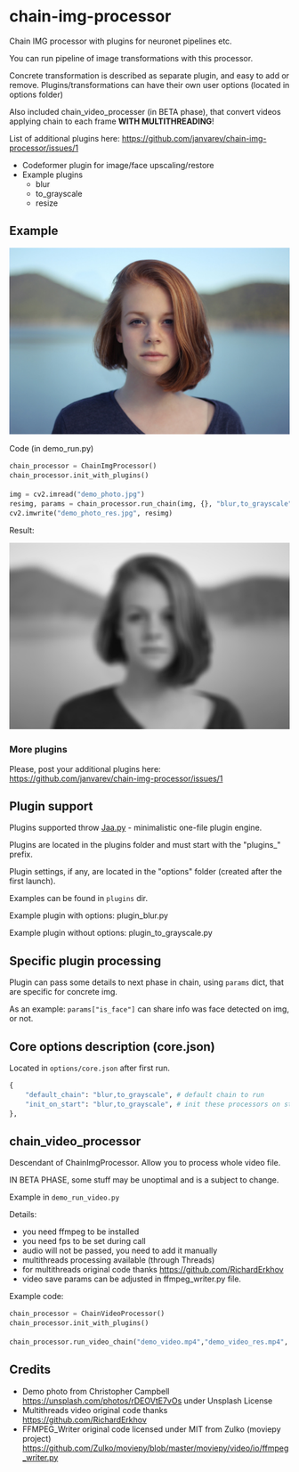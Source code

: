 # chain-img-processor
Chain IMG processor with plugins for neuronet pipelines etc.

You can run pipeline of image transformations with this processor. 

Concrete transformation is described as separate plugin, and easy to add or remove. Plugins/transformations can have their own user options (located in options folder)

Also included chain_video_processer (in BETA phase), that convert videos applying chain to each frame **WITH MULTITHREADING**!

List of additional plugins here:
https://github.com/janvarev/chain-img-processor/issues/1
- Codeformer plugin for image/face upscaling/restore
- Example plugins
  - blur
  - to_grayscale
  - resize


## Example 

![origin](/demo_photo.jpg "origin photo")

Code (in demo_run.py)
```python
chain_processor = ChainImgProcessor()
chain_processor.init_with_plugins()

img = cv2.imread("demo_photo.jpg")
resimg, params = chain_processor.run_chain(img, {}, "blur,to_grayscale")
cv2.imwrite("demo_photo_res.jpg", resimg)
```

Result:

![result](/demo_photo_res.jpg "result photo")

### More plugins

Please, post your additional plugins here:
https://github.com/janvarev/chain-img-processor/issues/1

## Plugin support

Plugins supported throw [Jaa.py](https://github.com/janvarev/jaapy) - minimalistic one-file plugin engine.

Plugins are located in the plugins folder and must start with the "plugins_" prefix.

Plugin settings, if any, are located in the "options" folder (created after the first launch).

Examples can be found in `plugins` dir.

Example plugin with options: plugin_blur.py

Example plugin without options: plugin_to_grayscale.py

## Specific plugin processing

Plugin can pass some details to next phase in chain, using `params` dict, that are specific for concrete img. 

As an example: `params["is_face"]` can share info was face detected on img, or not.

## Core options description (core.json)

Located in `options/core.json` after first run.

```python
{
    "default_chain": "blur,to_grayscale", # default chain to run
    "init_on_start": "blur,to_grayscale", # init these processors on start
},
```

## chain_video_processor

Descendant of ChainImgProcessor. Allow you to process whole video file.

IN BETA PHASE, some stuff may be unoptimal and is a subject to change.

Example in `demo_run_video.py`

Details:
- you need ffmpeg to be installed
- you need fps to be set during call
- audio will not be passed, you need to add it manually
- multithreads processing available (through Threads)
- for multithreads original code thanks https://github.com/RichardErkhov
- video save params can be adjusted in ffmpeg_writer.py file.

Example code:
```python
chain_processor = ChainVideoProcessor()
chain_processor.init_with_plugins()

chain_processor.run_video_chain("demo_video.mp4","demo_video_res.mp4", fps=25.0, threads=4, chain="blur") # grayscale affects RGB format, so we don't use it
```

## Credits
- Demo photo from Christopher Campbell https://unsplash.com/photos/rDEOVtE7vOs under Unsplash License
- Multithreads video original code thanks https://github.com/RichardErkhov
- FFMPEG_Writer original code licensed under MIT from Zulko (moviepy project) https://github.com/Zulko/moviepy/blob/master/moviepy/video/io/ffmpeg_writer.py
